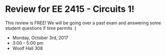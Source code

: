 # Review for EE 2415 - Circuits 1!
This review is FREE! 
We will be going over a past exam and answering some student questions if time permits :)

- Monday, October 3rd, 2017
- 3:00 - 5:00 pm
- Woolf Hall 308

